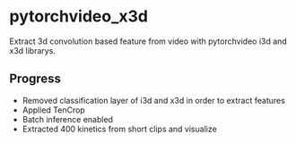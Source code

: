 # pytorchvideo_x3d

Extract 3d convolution based feature from video with pytorchvideo i3d and x3d librarys.

## Progress
- Removed classification layer of i3d and x3d in order to extract features
- Applied TenCrop
- Batch inference enabled
- Extracted 400 kinetics from short clips and visualize 
